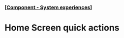 ### [[Component - System experiences](./human-interface-guidelines-markdown/Component/system-experiences.md)]  
  
# **Home Screen quick actions**  

